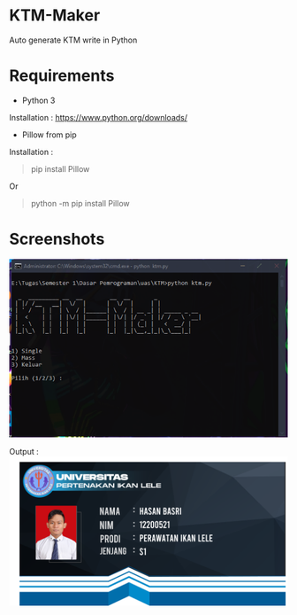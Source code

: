 # KTM-Maker
Auto generate KTM write in Python


# Requirements
- Python 3

Installation : https://www.python.org/downloads/
- Pillow from pip

Installation : 
> pip install Pillow

Or

> python -m pip install Pillow
# Screenshots
![screenshot](https://github.com/elbasrie/ktm-maker/blob/main/Screenshots/ktm.PNG?raw=true?)

Output :
![screenshot](https://github.com/elbasrie/ktm-maker/blob/main/Output/12200521_Hasan%20Basri.png?raw=true)
